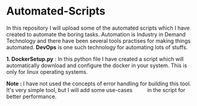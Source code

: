 # Automated-Scripts
In this repository I will upload some of the automated scripts which I have created to automate the boring tasks. Automation is Industry in Demand Technology and there have been several tools practises for making things automated. <b>DevOps</b> is one such technology for automating lots of stuffs.<br>

<b>1. DockerSetup.py</b> : In this python file I have created a script which will automatically download and configure the docker in your system. This is only for linux operating systems. <br>

<b>Note :</b> I have not used the concepts of error handling for building this tool. It's very simple tool, but I will add some use-cases &nbsp;&nbsp;&nbsp;&nbsp;&nbsp;&nbsp;&nbsp;&nbsp;&nbsp;in the script for better performance.

